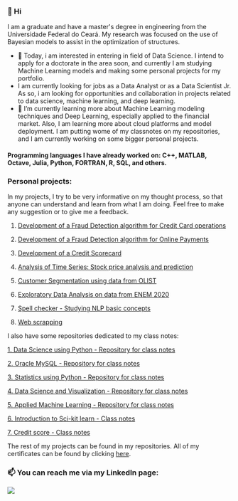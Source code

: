 

### 👋 Hi
I am a graduate and have a master's degree in engineering from the Universidade Federal do Ceará. My research was focused on the use of Bayesian models to assist in the optimization of structures.
- 👀 Today, i am interested in entering in field of Data Science. I intend to apply for a doctorate in the area soon, and currently I am studying Machine Learning models and making some personal projects for my portfolio.
- I am currently looking for jobs as a Data Analyst or as a Data Scientist Jr. As so, i am looking for opportunities and collaboration in projects related to data science, machine learning, and deep learning.
- 🌱 I’m currently learning more about Machine Learning modeling techniques and Deep Learning, especially applied to the financial market. Also, I am learning more about cloud platforms and model deployment. I am putting wome of my classnotes on my repositories, and I am currently working on some bigger personal projects. 

#### Programming languages I have already worked on: C++, MATLAB, Octave, Julia, Python, FORTRAN, R, SQL, and others.

### Personal projects:

In my projects, I try to be very informative on my thought process, so that anyone can understand and learn from what I am doing. Feel free to make any suggestion or to give me a feedback.

1. [Development of a Fraud Detection algorithm for Credit Card operations](https://github.com/LeonardoGoncRibeiro/PersonalProjects/blob/main/FraudDetection_CreditCard/FraudDetection_CreditCard.ipynb)

2. [Development of a Fraud Detection algorithm for Online Payments](https://github.com/LeonardoGoncRibeiro/PersonalProjects/blob/main/FraudDetection_OnlinePayments/FraudDetection_OnlinePayments.ipynb)

3. [Development of a Credit Scorecard](https://github.com/LeonardoGoncRibeiro/PersonalProjects/blob/main/EvaluatingCreditScore/CreditScorecard.ipynb)

4. [Analysis of Time Series: Stock price analysis and prediction](https://github.com/LeonardoGoncRibeiro/PersonalProjects/blob/main/Investments_TimeSeriesAnalysis/StockPrice_Analysis_and_Prediction.ipynb)

5. [Customer Segmentation using data from OLIST](https://github.com/LeonardoGoncRibeiro/PersonalProjects/blob/main/CustomerSegmentation/CustomerSegmentation_OLIST.ipynb)

6. [Exploratory Data Analysis on data from ENEM 2020](https://github.com/LeonardoGoncRibeiro/PersonalProjects/blob/main/01_ENEM_EDA.ipynb)

7. [Spell checker - Studying NLP basic concepts](https://github.com/LeonardoGoncRibeiro/01_DataScienceUsingPython/blob/main/08_SpellChecker_NLP.ipynb)

8. [Web scrapping](https://github.com/LeonardoGoncRibeiro/01_DataScienceUsingPython/blob/main/09_WebScraping.ipynb)

I also have some repositories dedicated to my class notes:

[1. Data Science using Python - Repository for class notes](https://github.com/LeonardoGoncRibeiro/01_DataScienceUsingPython) 

[2. Oracle MySQL - Repository for class notes](https://github.com/LeonardoGoncRibeiro/02_OracleMySQL) 

[3. Statistics using Python - Repository for class notes](https://github.com/LeonardoGoncRibeiro/03_StatisticsUsingPython)

[4. Data Science and Visualization - Repository for class notes](https://github.com/LeonardoGoncRibeiro/04_DataScience_And_Visualization)

[5. Applied Machine Learning - Repository for class notes](https://github.com/LeonardoGoncRibeiro/05_AppliedMachineLearning)

[6. Introduction to Sci-kit learn - Class notes](https://github.com/LeonardoGoncRibeiro/Others/blob/SKLearn_Introduction/ScikitLearn_RegressionClassificationClustering.ipynb)

[7. Credit score - Class notes](https://github.com/LeonardoGoncRibeiro/Others/tree/main/CreditScore)

The rest of my projects can be found in my repositories. All of my certificates can be found by clicking [here](https://github.com/LeonardoGoncRibeiro/Certificates).

### 📫 You can reach me via my LinkedIn page:

[<img src="https://img.shields.io/badge/linkedin-%230077B5.svg?&style=for-the-badge&logo=linkedin&logoColor=white" />](https://www.linkedin.com/in/leonardo-gon%C3%A7alves-ribeiro-619312231/)
